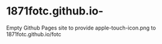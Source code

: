 # 1871fotc.github.io-
Empty Github Pages site to provide apple-touch-icon.png to 1871fotc.github.io/fotc 

